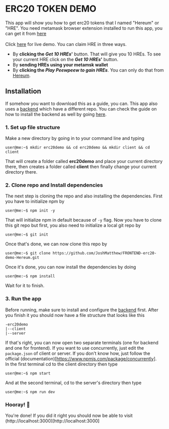 # ERC20 TOKEN DEMO
This app will show you how to get erc20 tokens that I named "Hereum" or "HRE". You need metamask browser extension installed to run this app, you can get it from [here](https://chrome.google.com/webstore/detail/metamask/nkbihfbeogaeaoehlefnkodbefgpgknn?hl=en)<br><br>
Click [here](https://hereum.herokuapp.com/) for live demo. You can claim HRE in three ways.
* By **clicking the _Get 10 HREs_'** button. That will give you 10 HREs. To see your current HRE click on the **_Get 10 HREs_'** button.
* By **sending HREs using your metamsk wallet**
* By **clicking the _Play Peewpeew to gain HREs_**. You can only do that from [Hereum](https://hereum.herokuapp.com/).

## Installation
If somehow you want to download this as a guide, you can. This app also uses a [backend](https://github.com/JoshMatthew/BACKEND-erc20-demo-Hereum) which have a different repo. You can check the guide on how to install the backend as well by going [here](https://github.com/JoshMatthew/BACKEND-erc20-demo-Hereum).

### 1. Set up file structure
Make a new directory by going in to your command line and typing
```console
user@me:~$ mkdir erc20demo && cd erc20demo && mkdir client && cd client
```
That will create a folder called **erc20demo** and place your current directory there, then creates a folder called **client** then finally change your current directory there.

### 2. Clone repo and Install dependencies
The next step is cloning the repo and also installing the dependencies. First you have to initialize npm by
```console
user@me:~$ npm init -y
```
That will initialize npm in default because of `-y` flag. Now you have to clone this git repo but first, you also need to initialize a local git repo by
```console
user@me:~$ git init
```
Once that's done, we can now clone this repo by
```console
user@me:~$ git clone https://github.com/JoshMatthew/FRONTEND-erc20-demo-Hereum.git
```
Once it's done, you can now install the dependencies by doing
```console
user@me:~$ npm install
```
Wait for it to finish.

### 3. Run the app
Before running, make sure to install and configure the [backend](https://github.com/JoshMatthew/BACKEND-erc20-demo-Hereum) first. After you finish it you should now have a file structure that looks like this
```
-erc20demo
|--client
|--server
```
If that's right, you can now open two separate terminals (one for backend and one for frontend). If you want to use concurrently, just edit the `package.json` of client or server. If you don't know how, just follow the official (documentation)[https://www.npmjs.com/package/concurrently]. <br>
In the first terminal cd to the client directory then type
```console
user@me:~$ npm start
```
And at the second terminal, cd to the server's directory then type
```console
user@me:~$ npm run dev
```

### Hooray! :blue_heart:
You're done! If you did it right you should now be able to visit (http://localhost:3000)[http://localhost:3000] 

